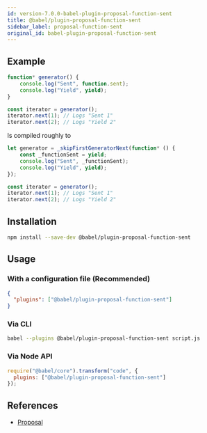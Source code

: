 ```yaml
---
id: version-7.0.0-babel-plugin-proposal-function-sent
title: @babel/plugin-proposal-function-sent
sidebar_label: proposal-function-sent
original_id: babel-plugin-proposal-function-sent
---
```


## Example

```js
function* generator() {
    console.log("Sent", function.sent);
    console.log("Yield", yield);
}

const iterator = generator();
iterator.next(1); // Logs "Sent 1"
iterator.next(2); // Logs "Yield 2"
```

Is compiled roughly to

```js
let generator = _skipFirstGeneratorNext(function* () {
    const _functionSent = yield;
    console.log("Sent", _functionSent);
    console.log("Yield", yield);
});

const iterator = generator();
iterator.next(1); // Logs "Sent 1"
iterator.next(2); // Logs "Yield 2"
```

## Installation

```sh
npm install --save-dev @babel/plugin-proposal-function-sent
```

## Usage

### With a configuration file (Recommended)

```json
{
  "plugins": ["@babel/plugin-proposal-function-sent"]
}
```

### Via CLI

```sh
babel --plugins @babel/plugin-proposal-function-sent script.js
```

### Via Node API

```javascript
require("@babel/core").transform("code", {
  plugins: ["@babel/plugin-proposal-function-sent"]
});
```

## References

* [Proposal](https://github.com/allenwb/ESideas/blob/master/Generator%20metaproperty.md)


